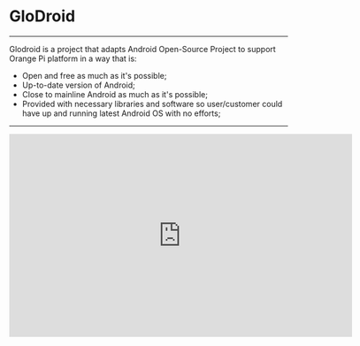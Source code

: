 
# GloDroid

---

Glodroid is a project that adapts Android Open-Source Project
to support Orange Pi platform in a way that is:

- Open and free as much as it's possible;
- Up-to-date version of Android;
- Close to mainline Android as much as it's possible;
- Provided with necessary libraries and software so user/customer
  could have up and running latest Android OS with no efforts;

---

<iframe
	name="GloDroid presentation"
	src="https://docs.google.com/presentation/d/e/2PACX-1vQud4_nsH-UFpPsVYR7IPTBDYwzyqr-JgiRL452GcZIvm_PXkGaeBMiccsOgaId9aT-dpoPXe4cR_-z/embed?start=true&loop=true&delayms=3000"
	frameborder="0"
	width="620"
	height="367"
	allowfullscreen="true"
	mozallowfullscreen="true"
	webkitallowfullscreen="true"
></iframe>
